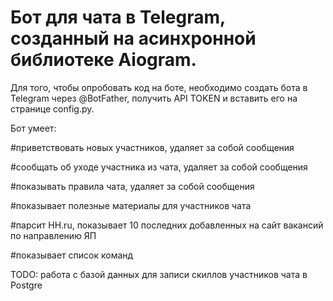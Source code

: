 # Бот для чата в Telegram, созданный на асинхронной библиотеке Aiogram.

Для того, чтобы опробовать код на боте, необходимо создать бота в Telegram через @BotFather, получить API TOKEN и вставить его на странице config.py.

Бот умеет:

#приветствовать новых участников, удаляет за собой сообщения

#сообщать об уходе участника из чата, удаляет за собой сообщения

#показывать правила чата, удаляет за собой сообщения

#показывает полезные материалы для участников чата

#парсит HH.ru, показывает 10 последних добавленных на сайт вакансий по направлению ЯП

#показывает список команд

TODO: работа с базой данных для записи скиллов участников чата в Postgre
